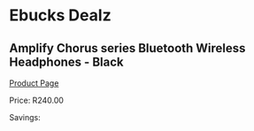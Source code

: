 
# Ebucks Dealz
## Amplify Chorus series Bluetooth Wireless Headphones - Black
[Product Page](https://www.ebucks.com/web/shop/productSelected.do?prodId=1205733354&catId=1205739018)

Price: R240.00

Savings: 


	